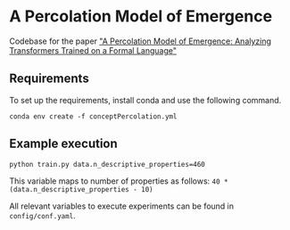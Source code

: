 # A Percolation Model of Emergence

Codebase for the paper ["A Percolation Model of Emergence: Analyzing Transformers Trained on a Formal Language"]([https://arxiv.org/abs/2408.12578])


## Requirements 

To set up the requirements, install conda and use the following command.

`conda env create -f conceptPercolation.yml`


## Example execution 

```
python train.py data.n_descriptive_properties=460
```

This variable maps to number of properties as follows: `40 * (data.n_descriptive_properties - 10)`


All relevant variables to execute experiments can be found in `config/conf.yaml`.

